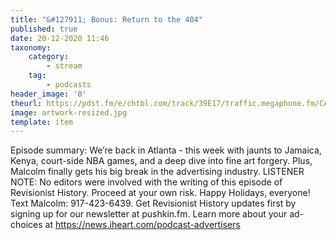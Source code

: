 ```yaml
---
title: "&#127911; Bonus: Return to the 404"
published: true
date: 20-12-2020 11:46
taxonomy:
    category:
        - stream
    tag:
        - podcasts
header_image: '0'
theurl: https://pdst.fm/e/chtbl.com/track/39E17/traffic.megaphone.fm/CAD9135058441.mp3
image: artwork-resized.jpg
template: item
--- 
```

Episode summary: We’re back in Atlanta - this week with jaunts to Jamaica, Kenya, court-side NBA games, and a deep dive into fine art forgery. Plus, Malcolm finally gets his big break in the advertising industry. LISTENER NOTE: No editors were involved with the writing of this episode of Revisionist History. Proceed at your own risk. Happy Holidays, everyone! Text Malcolm: 917-423-6439. Get Revisionist History updates first by signing up for our newsletter at pushkin.fm. Learn more about your ad-choices at https://news.iheart.com/podcast-advertisers
